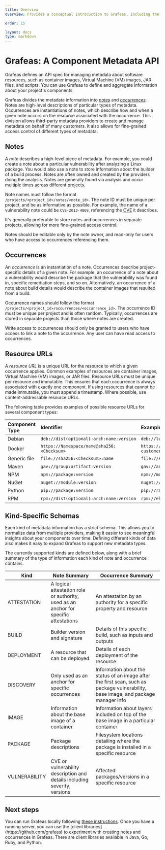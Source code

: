 ```yaml
---
title: Overview
overview: Provides a conceptual introduction to Grafeas, including the problems it solves and its high-level architecture.

order: 15

layout: docs
type: markdown
---
```


# Grafeas: A Component Metadata API

Grafeas defines an API spec for managing metadata about software resources, such
as container images, Virtual Machine (VM) images, JAR files, and scripts. You
can use Grafeas to define and aggregate information about your project's
components.

Grafeas divides the metadata information into [_notes_](#notes) and
[_occurrences_](#occurrences). Notes are high-level descriptions of particular
types of metadata. Occurrences are instantiations of notes, which describe how
and when a given note occurs on the resource associated with the occurrence.
This division allows third-party metadata providers to create and manage
metadata on behalf of many customers. It also allows for fine-grained access
control of different types of metadata.

## Notes

A _note_ describes a high-level piece of metadata. For example, you could create
a note about a particular vulnerability after analyzing a Linux package. You
would also use a note to store information about the builder of a build process.
Notes are often owned and created by the providers doing the analysis. Notes are
generally found via analysis and occur multiple times across different projects.

Note names must follow the format `/projects/<project_id>/notes/<note_id>`. The
note ID must be unique per project, and be as informative as possible. For
example, the name of a vulnerability note could be `CVE-2013-4869`, referencing
the [CVE](http://cve.mitre.org/) it describes.

It's generally preferable to store notes and occurrences in separate projects,
allowing for more fine-grained access control.

Notes should be editable only by the note owner, and read-only for users who
have access to occurrences referencing them.

## Occurrences

An _occurrence_ is an instantiation of a note. Occurrences describe
project-specific details of a given note. For example, an occurrence of a note
about a vulnerability would describe the package that the vulnerability was
found in, specific remediation steps, and so on. Alternatively, an occurrence of
a note about build details would describe the container images that resulted
from a build.

Occurrence names should follow the format
`/projects/<project_id>/occurrences/<occurrence_id>`. The occurrence ID must be
unique per project and is often random. Typically, occurrences are stored in
separate projects than those where notes are created.

Write access to occurrences should only be granted to users who have access to
link a note to the occurrence. Any user can have read access to occurrences.

## Resource URLs

A _resource URL_ is a unique URL for the resource to which a given occurrence
applies. Common examples of resources are container images, Virtual Machine (VM)
images, or JAR files. Resource URLs must be unique per resource and immutable.
This ensures that each occurrence is always associated with exactly one
component. If using resources that cannot be made immutable, you must append a
timestamp. Where possible, use content-addressable resource URLs.

The following table provides examples of possible resource URLs for several
component types:

Component Type | Identifier                                 | Example
:---           | :---                                       | :---
Debian         | `deb://dist(optional):arch:name:version`   | `deb://lucid:i386:acl:2.2.49-2`
Docker         | `https://Namespace/name@sha256:<Checksum>` | `https://gcr.io/scanning-customer/dockerimage@sha256:244fd47e07d1004f0aed9c156aa09083c82bf8944eceb67c946ff7430510a77b`
Generic file   | `file://sha256:<Checksum>:name`            | `file://sha256:244fd47e07d1004f0aed9c156aa09083c82bf8944eceb67c946ff7430510a77b:foo.jar`
Maven          | `gav://group:artifact:version`             | `gav://ant:ant:1.6.5`
NPM            | `npm://package:version`                    | `npm://mocha:2.4.5`
NuGet          | `nuget://module:version`                   | `nuget://log4net:9.0.1`
Python         | `pip://package:version`                    | `pip://raven:5.13.0`
RPM            | `rpm://dist(optional):arch:name:version`   | `rpm://el6:i386:ImageMagick:6.7.2.7-4`

## Kind-Specific Schemas

Each kind of metadata information has a strict schema. This allows you to
normalize data from multiple providers, making it easier to see meaningful
insights about your components over time. Defining different kinds of data
also makes it easy to expand Grafeas to support new metadata types.

The currently supported kinds are defined below, along with a brief summary of
the type of information each kind of note and occurrence contains.

|Kind         |Note Summary                                   |Occurrence Summary     |
|-------------|-----------------------------------------------|-----------------------|
|ATTESTATION  |A logical attestation role or authority, used as an anchor for specific attestations|An attestation by an authority for a specific property and resource|
|BUILD        |Builder version and signature                  |Details of this specific build, such as inputs and outputs|
|DEPLOYMENT   |A resource that can be deployed                |Details of each deployment of the resource|
|DISCOVERY    |Only used as an anchor for specific occurrences|Information about the status of an image after the first scan, such as package vulnerability, base image, and package manager info|
|IMAGE        |Information about the base image of a container|Information about layers included on top of the base image in a particular container|
|PACKAGE      |Package descriptions                           |Filesystem locations detailing where the package is installed in a specific resource|
|VULNERABILITY|CVE or vulnerability description and details including severity, versions|Affected packages/versions in a specific resource|

## Next steps
You can run Grafeas locally following [these
instructions](https://github.com/grafeas/grafeas/blob/master/docs/running_grafeas.md).
Once you have a running server, you can use the [client libraries]
(https://github.com/grafeas) to experiment with creating notes and occurrences
in Grafeas. There are client libraries available in Java, Go, Ruby, and Python.
